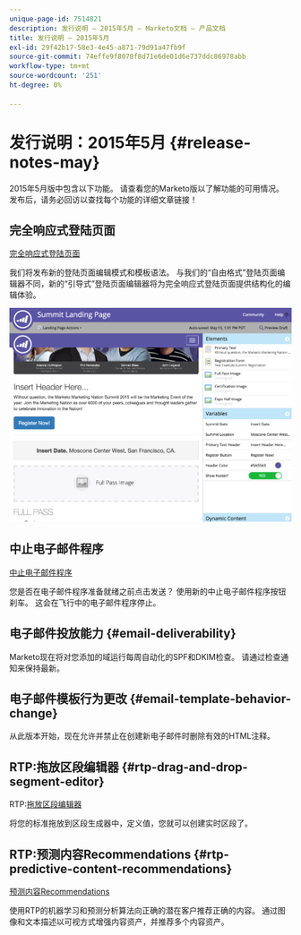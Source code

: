 ```yaml
---
unique-page-id: 7514821
description: 发行说明 — 2015年5月 — Marketo文档 — 产品文档
title: 发行说明 — 2015年5月
exl-id: 29f42b17-58e3-4e45-a871-79d91a47fb9f
source-git-commit: 74effe9f8078f8d71e6de01d6e737ddc86978abb
workflow-type: tm+mt
source-wordcount: '251'
ht-degree: 0%

---
```


# 发行说明：2015年5月 {#release-notes-may}

2015年5月版中包含以下功能。 请查看您的Marketo版以了解功能的可用情况。 发布后，请务必回访以查找每个功能的详细文章链接！

## 完全响应式登陆页面

[完全响应式登陆页面](/help/marketo/product-docs/demand-generation/landing-pages/guided-landing-pages/create-a-guided-landing-page.md)

我们将发布新的登陆页面编辑模式和模板语法。 与我们的“自由格式”登陆页面编辑器不同，新的“引导式”登陆页面编辑器将为完全响应式登陆页面提供结构化的编辑体验。

![](assets/image2015-5-15-13-3a33-3a11.png)

## 中止电子邮件程序

[中止电子邮件程序](/help/marketo/product-docs/email-marketing/email-programs/email-program-actions/abort-email-program.md)

您是否在电子邮件程序准备就绪之前点击发送？ 使用新的中止电子邮件程序按钮刹车。 这会在飞行中的电子邮件程序停止。

## 电子邮件投放能力  {#email-deliverability}

Marketo现在将对您添加的域运行每周自动化的SPF和DKIM检查。 请通过检查通知来保持最新。

## 电子邮件模板行为更改 {#email-template-behavior-change}

从此版本开始，现在允许并禁止在创建新电子邮件时删除有效的HTML注释。

## RTP:拖放区段编辑器 {#rtp-drag-and-drop-segment-editor}

RTP:[拖放区段编辑器](/help/marketo/product-docs/web-personalization/using-web-segments/web-segments.md)

将您的标准拖放到区段生成器中，定义值，您就可以创建实时区段了。

## RTP:预测内容Recommendations {#rtp-predictive-content-recommendations}

[预测内容Recommendations](/help/marketo/product-docs/predictive-content/enabling-predictive-content/enable-predictive-content-for-web-rich-media.md)

使用RTP的机器学习和预测分析算法向正确的潜在客户推荐正确的内容。 通过图像和文本描述以可视方式增强内容资产，并推荐多个内容资产。
